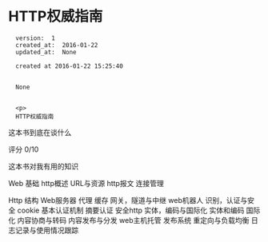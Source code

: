 
  # HTTP权威指南

      version:  1
      created_at:  2016-01-22
      updated_at:  None

      created at 2016-01-22 15:25:40 


      None


      <p>
      HTTP权威指南
这本书到底在谈什么

评分
0/10

这本书对我有用的知识

Web 基础
	http概述
	URL与资源
	http报文
	连接管理

Http 结构
	Web服务器
	代理
	缓存
	网关，隧道与中继
	web机器人
识别，认证与安全
	cookie
	基本认证机制
	摘要认证
	安全http
实体，编码与国际化
	实体和编码
	国际化
	内容协商与转码
内容发布与分发
	web主机托管
	发布系统
	重定向与负载均衡
		日志记录与使用情况跟踪
      </p>

  